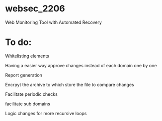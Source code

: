 # websec_2206
Web Monitoring Tool with Automated Recovery

# To do:

Whitelisting elements

Having a easier way approve changes instead of each domain one by one

Report generation

Encrpyt the archive to which store the file to compare changes

Facilitate periodic checks

facilitate sub domains

Logic changes for more recursive loops
